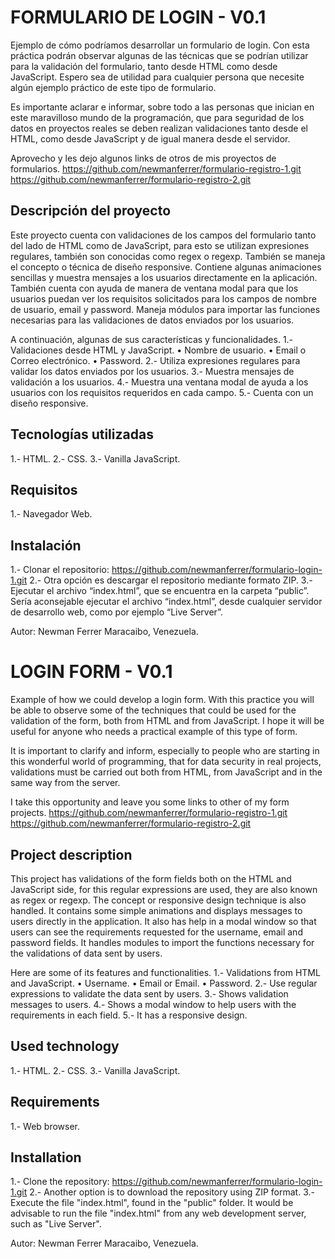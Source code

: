 # FORMULARIO DE LOGIN - V0.1
Ejemplo de cómo podríamos desarrollar un formulario de login. Con esta práctica podrán observar algunas de las técnicas que se podrían utilizar para la validación del formulario, tanto desde HTML como desde JavaScript. Espero sea de utilidad para cualquier persona que necesite algún ejemplo práctico de este tipo de formulario.

Es importante aclarar e informar, sobre todo a las personas que inician en este maravilloso mundo de la programación, que para seguridad de los datos en proyectos reales se deben realizan validaciones tanto desde el HTML, como desde JavaScript y de igual manera desde el servidor.

Aprovecho y les dejo algunos links de otros de mis proyectos de formularios.
https://github.com/newmanferrer/formulario-registro-1.git
https://github.com/newmanferrer/formulario-registro-2.git 

## Descripción del proyecto
Este proyecto cuenta con validaciones de los campos del formulario tanto del lado de HTML como de JavaScript, para esto se utilizan expresiones regulares, también son conocidas como regex o regexp. También se maneja el concepto o técnica de diseño responsive. Contiene algunas animaciones sencillas y muestra mensajes a los usuarios directamente en la aplicación. También cuenta con ayuda de manera de ventana modal para que los usuarios puedan ver los requisitos solicitados para los campos de nombre de usuario, email y password. Maneja módulos para importar las funciones necesarias para las validaciones de datos enviados por los usuarios.

A continuación, algunas de sus características y funcionalidades.
1.- Validaciones desde HTML y JavaScript.
  •	Nombre de usuario.
  •	Email o 	Correo electrónico.
  •	Password.
2.- Utiliza expresiones regulares para validar los datos enviados por los usuarios.
3.- Muestra mensajes de validación a los usuarios.
4.- Muestra una ventana modal de ayuda a los usuarios con los requisitos requeridos en cada campo.
5.- Cuenta con un diseño responsive.

## Tecnologías utilizadas
1.- HTML.
2.- CSS.
3.- Vanilla JavaScript.

## Requisitos
1.- Navegador Web.

## Instalación
1.- Clonar el repositorio: https://github.com/newmanferrer/formulario-login-1.git
2.- Otra opción es descargar el repositorio mediante formato ZIP.
3.- Ejecutar el archivo “index.html”, que se encuentra en la carpeta “public”. Sería aconsejable ejecutar el archivo “index.html”, desde cualquier servidor de desarrollo web, como por ejemplo “Live Server”.

Autor: Newman Ferrer Maracaibo, Venezuela.




# LOGIN FORM - V0.1
Example of how we could develop a login form. With this practice you will be able to observe some of the techniques that could be used for the validation of the form, both from HTML and from JavaScript. I hope it will be useful for anyone who needs a practical example of this type of form.

It is important to clarify and inform, especially to people who are starting in this wonderful world of programming, that for data security in real projects, validations must be carried out both from HTML, from JavaScript and in the same way from the server.

I take this opportunity and leave you some links to other of my form projects.
https://github.com/newmanferrer/formulario-registro-1.git
https://github.com/newmanferrer/formulario-registro-2.git

## Project description
This project has validations of the form fields both on the HTML and JavaScript side, for this regular expressions are used, they are also known as regex or regexp. The concept or responsive design technique is also handled. It contains some simple animations and displays messages to users directly in the application. It also has help in a modal window so that users can see the requirements requested for the username, email and password fields. It handles modules to import the functions necessary for the validations of data sent by users.

Here are some of its features and functionalities.
1.- Validations from HTML and JavaScript.
  •	Username.
  • Email or Email.
  • Password.
2.- Use regular expressions to validate the data sent by users.
3.- Shows validation messages to users.
4.- Shows a modal window to help users with the requirements in each field.
5.- It has a responsive design.

## Used technology
1.- HTML.
2.- CSS.
3.- Vanilla JavaScript.

## Requirements
1.- Web browser.

## Installation
1.- Clone the repository: https://github.com/newmanferrer/formulario-login-1.git
2.- Another option is to download the repository using ZIP format.
3.- Execute the file "index.html", found in the "public" folder. It would be advisable to run the file "index.html" from any web development server, such as "Live Server".

Autor: Newman Ferrer Maracaibo, Venezuela.
